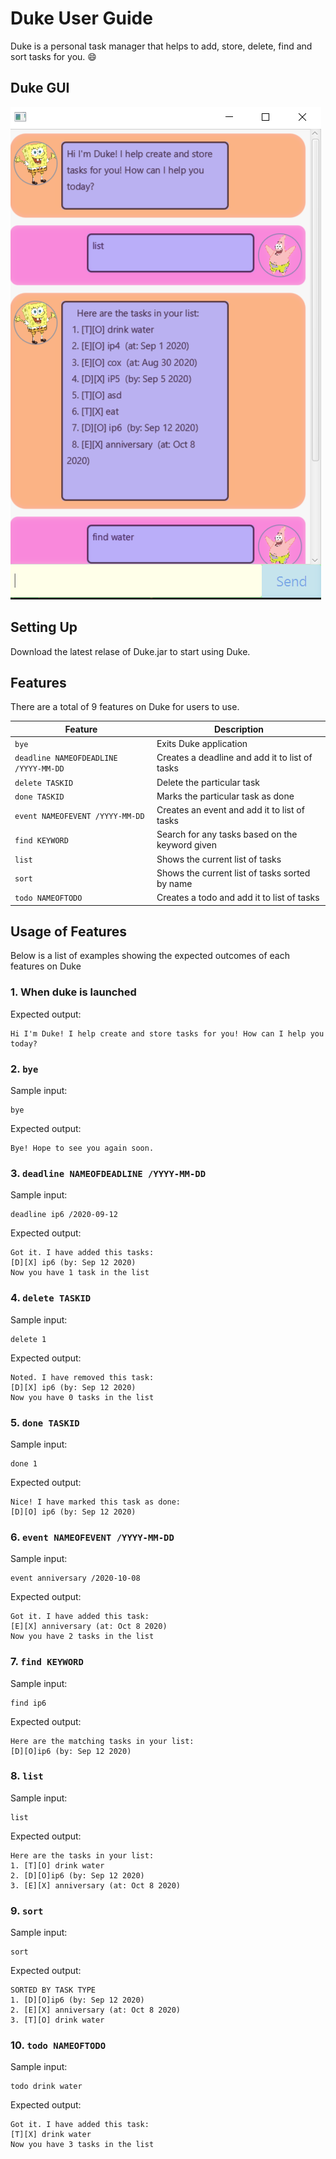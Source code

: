 # Duke User Guide
Duke is a personal task manager that helps to add, store, delete, find and sort tasks for you. :smile:

## Duke GUI
![Duke GUI](./Ui.png)

## Setting Up
Download the latest relase of Duke.jar to start using Duke.

## Features
There are a total of 9 features on Duke for users to use.

Feature | Description
------------ | -------------
`bye` | Exits Duke application
`deadline NAMEOFDEADLINE /YYYY-MM-DD` | Creates a deadline and add it to list of tasks
`delete TASKID` | Delete the particular task
`done TASKID` | Marks the particular task as done
`event NAMEOFEVENT /YYYY-MM-DD` | Creates an event and add it to list of tasks
`find KEYWORD` | Search for any tasks based on the keyword given
`list` | Shows the current list of tasks
`sort` | Shows the current list of tasks sorted by name
`todo NAMEOFTODO` | Creates a todo and add it to list of tasks

## Usage of Features
Below is a list of examples showing the expected outcomes of each features on Duke

### 1. When duke is launched
Expected output:
```
Hi I'm Duke! I help create and store tasks for you! How can I help you today?
```

### 2. `bye`
Sample input:
```
bye
```

Expected output:
```
Bye! Hope to see you again soon.
```

### 3. `deadline NAMEOFDEADLINE /YYYY-MM-DD`
Sample input:
```
deadline ip6 /2020-09-12
```

Expected output:
```
Got it. I have added this tasks:
[D][X] ip6 (by: Sep 12 2020)
Now you have 1 task in the list
```

### 4. `delete TASKID`
Sample input:
```
delete 1
```

Expected output:
```
Noted. I have removed this task:
[D][X] ip6 (by: Sep 12 2020)
Now you have 0 tasks in the list
```

### 5. `done TASKID`
Sample input:
```
done 1
```

Expected output:
```
Nice! I have marked this task as done:
[D][O] ip6 (by: Sep 12 2020)
```

### 6. `event NAMEOFEVENT /YYYY-MM-DD`
Sample input:
```
event anniversary /2020-10-08
```

Expected output:
```
Got it. I have added this task:
[E][X] anniversary (at: Oct 8 2020)
Now you have 2 tasks in the list
```

### 7. `find KEYWORD`
Sample input:
```
find ip6
```

Expected output:
```
Here are the matching tasks in your list:
[D][O]ip6 (by: Sep 12 2020)
```

### 8. `list`
Sample input:
```
list
```

Expected output:
```
Here are the tasks in your list:
1. [T][O] drink water
2. [D][O]ip6 (by: Sep 12 2020)
3. [E][X] anniversary (at: Oct 8 2020)
```

### 9. `sort`
Sample input:
```
sort
```

Expected output:
```
SORTED BY TASK TYPE
1. [D][O]ip6 (by: Sep 12 2020)
2. [E][X] anniversary (at: Oct 8 2020)
3. [T][O] drink water
```

### 10. `todo NAMEOFTODO`
Sample input:
```
todo drink water
```

Expected output:
```
Got it. I have added this task:
[T][X] drink water
Now you have 3 tasks in the list
```




